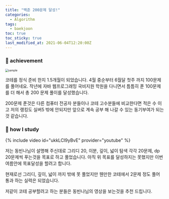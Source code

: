 ```yaml
---
title: "백준 200문제 달성!"
categories:
  - Algorithm
tags:
  - baekjoon
toc: true
toc_sticky: true
last_modified_at: 2021-06-04T12:20:00Z
---
```

### 👋 achievement
<img src="https://user-images.githubusercontent.com/46912607/120740744-c3dadc80-c52e-11eb-8020-ca63a15bcf1e.png" alt="sample" style="zoom:60%;" />

코테를 정식 준비 한지 1.5개월이 되었습니다. 4월 중순부터 6월달 첫주 까지 100문제를 풀어네요. 
작년에 자바 웹프로그래밍 국비지원 학원을 다니면서 틈틈히 푼 100문제를 더 해서 총 200 문제 풀이를 달성했습니다.

200문제 푼것은 다른 컴퓨터 전공자 분들이나 코테 고수분들에 비교한다면 적은 수 이고 저의 랭킹도 실버5 밖에 안되지만
앞으로 계속 공부 해 나갈 수 있는 동기부여가 되는것 같습니다.

### 👋 how I study
{% include video id="ukkLCl9yBvE" provider="youtube" %}

저는 동빈나님이 설명해 주신데로 그리디 20, 이분, 깊이, 넓이 탐색 각각 20문제, dp 20문제씩 푸는것을 목표로 하고 풀었습니다. 아직 위 목표를 달성하지는 못했지만 이번 여름안에 목표달성을 할려고 합니다.

현재로선 그리디, 깊이, 넓이 까지 밖에 못 풀었지만 웬만한 코테에서 2문제 정도 풀어 통과 하는 실력은 되었습니다. 

저같이 코테 공부할려고 하는 분들은 동빈나님의 영상을 보는것을 추천 드립니다.

